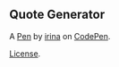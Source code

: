 Quote Generator
---------------


A [Pen](http://codepen.io/irina_nova/pen/bwKOdb) by [irina](http://codepen.io/irina_nova) on [CodePen](http://codepen.io/).

[License](http://codepen.io/irina_nova/pen/bwKOdb/license).